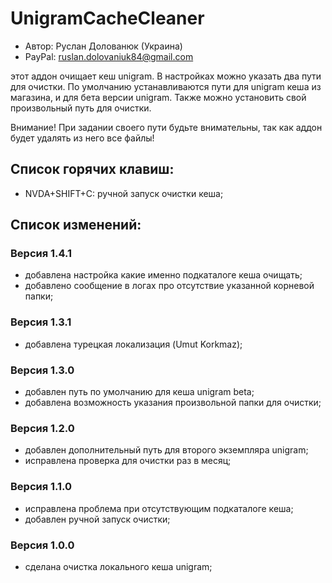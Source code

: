 # UnigramCacheCleaner

* Автор: Руслан Долованюк (Украина)
* PayPal: ruslan.dolovaniuk84@gmail.com

этот аддон очищает кеш unigram.
В настройках можно указать два пути для очистки.
По умолчанию устанавливаются пути для unigram кеша из магазина, и для бета версии unigram.
Также можно установить свой произвольный путь для очистки.

Внимание!
При задании своего пути будьте внимательны, так как аддон будет удалять из него все файлы!

## Список горячих клавиш:
* NVDA+SHIFT+C: ручной запуск очистки кеша;

## Список изменений:
### Версия 1.4.1
* добавлена настройка какие именно подкаталоге кеша очищать;
* добавлено сообщение в логах про отсутствие указанной корневой папки;

### Версия 1.3.1
* добавлена турецкая локализация (Umut Korkmaz);

### Версия 1.3.0
* добавлен путь по умолчанию для кеша unigram beta;
* добавлена возможность указания произвольной папки для очистки;

### Версия 1.2.0
* добавлен дополнительный путь для второго экземпляра unigram;
* исправлена проверка для очистки раз в месяц;

### Версия 1.1.0
* исправлена проблема при отсутствующим подкаталоге кеша;
* добавлен ручной запуск очистки;

### Версия 1.0.0
* сделана очистка локального кеша unigram;
